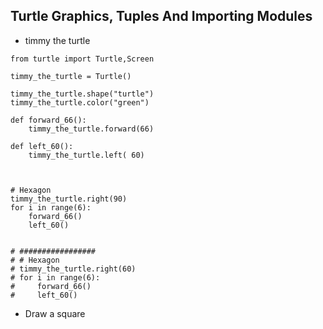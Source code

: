 ## Turtle Graphics, Tuples And Importing Modules

- timmy the turtle
```
from turtle import Turtle,Screen

timmy_the_turtle = Turtle()

timmy_the_turtle.shape("turtle")    
timmy_the_turtle.color("green")

def forward_66():
    timmy_the_turtle.forward(66)

def left_60():
    timmy_the_turtle.left( 60)



# Hexagon
timmy_the_turtle.right(90)
for i in range(6):
    forward_66()
    left_60()


# #################
# # Hexagon
# timmy_the_turtle.right(60)
# for i in range(6):
#     forward_66()
#     left_60()
```


- Draw a square